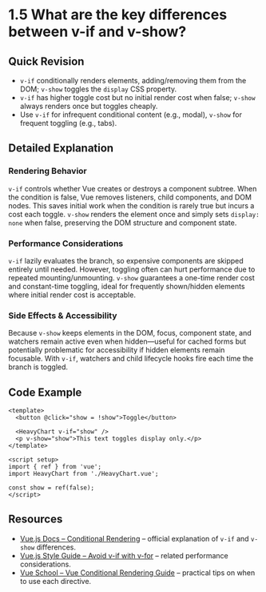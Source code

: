 # 1.5 What are the key differences between v-if and v-show?

## Quick Revision
- `v-if` conditionally renders elements, adding/removing them from the DOM; `v-show` toggles the `display` CSS property.
- `v-if` has higher toggle cost but no initial render cost when false; `v-show` always renders once but toggles cheaply.
- Use `v-if` for infrequent conditional content (e.g., modal), `v-show` for frequent toggling (e.g., tabs).

## Detailed Explanation
### Rendering Behavior
`v-if` controls whether Vue creates or destroys a component subtree. When the condition is false, Vue removes listeners, child components, and DOM nodes. This saves initial work when the condition is rarely true but incurs a cost each toggle. `v-show` renders the element once and simply sets `display: none` when false, preserving the DOM structure and component state.

### Performance Considerations
`v-if` lazily evaluates the branch, so expensive components are skipped entirely until needed. However, toggling often can hurt performance due to repeated mounting/unmounting. `v-show` guarantees a one-time render cost and constant-time toggling, ideal for frequently shown/hidden elements where initial render cost is acceptable.

### Side Effects & Accessibility
Because `v-show` keeps elements in the DOM, focus, component state, and watchers remain active even when hidden—useful for cached forms but potentially problematic for accessibility if hidden elements remain focusable. With `v-if`, watchers and child lifecycle hooks fire each time the branch is toggled.

## Code Example
```vue
<template>
  <button @click="show = !show">Toggle</button>

  <HeavyChart v-if="show" />
  <p v-show="show">This text toggles display only.</p>
</template>

<script setup>
import { ref } from 'vue';
import HeavyChart from './HeavyChart.vue';

const show = ref(false);
</script>
```

## Resources
- [Vue.js Docs – Conditional Rendering](https://vuejs.org/guide/essentials/conditional.html) – official explanation of `v-if` and `v-show` differences.
- [Vue.js Style Guide – Avoid v-if with v-for](https://vuejs.org/style-guide/rules-essential.html#avoid-v-if-with-v-for) – related performance considerations.
- [Vue School – Vue Conditional Rendering Guide](https://vueschool.io/articles/vuejs-tutorials/conditional-rendering-in-vue-js-3/) – practical tips on when to use each directive.
